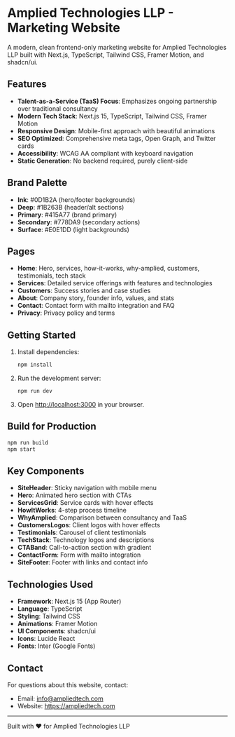 # Amplied Technologies LLP - Marketing Website

A modern, clean frontend-only marketing website for Amplied Technologies LLP built with Next.js, TypeScript, Tailwind CSS, Framer Motion, and shadcn/ui.

## Features

- **Talent-as-a-Service (TaaS) Focus**: Emphasizes ongoing partnership over traditional consultancy
- **Modern Tech Stack**: Next.js 15, TypeScript, Tailwind CSS, Framer Motion
- **Responsive Design**: Mobile-first approach with beautiful animations
- **SEO Optimized**: Comprehensive meta tags, Open Graph, and Twitter cards
- **Accessibility**: WCAG AA compliant with keyboard navigation
- **Static Generation**: No backend required, purely client-side

## Brand Palette

- **Ink**: #0D1B2A (hero/footer backgrounds)
- **Deep**: #1B263B (header/alt sections)
- **Primary**: #415A77 (brand primary)
- **Secondary**: #778DA9 (secondary actions)
- **Surface**: #E0E1DD (light backgrounds)

## Pages

- **Home**: Hero, services, how-it-works, why-amplied, customers, testimonials, tech stack
- **Services**: Detailed service offerings with features and technologies
- **Customers**: Success stories and case studies
- **About**: Company story, founder info, values, and stats
- **Contact**: Contact form with mailto integration and FAQ
- **Privacy**: Privacy policy and terms

## Getting Started

1. Install dependencies:
   ```bash
   npm install
   ```

2. Run the development server:
   ```bash
   npm run dev
   ```

3. Open [http://localhost:3000](http://localhost:3000) in your browser.

## Build for Production

```bash
npm run build
npm start
```

## Key Components

- **SiteHeader**: Sticky navigation with mobile menu
- **Hero**: Animated hero section with CTAs
- **ServicesGrid**: Service cards with hover effects
- **HowItWorks**: 4-step process timeline
- **WhyAmplied**: Comparison between consultancy and TaaS
- **CustomersLogos**: Client logos with hover effects
- **Testimonials**: Carousel of client testimonials
- **TechStack**: Technology logos and descriptions
- **CTABand**: Call-to-action section with gradient
- **ContactForm**: Form with mailto integration
- **SiteFooter**: Footer with links and contact info

## Technologies Used

- **Framework**: Next.js 15 (App Router)
- **Language**: TypeScript
- **Styling**: Tailwind CSS
- **Animations**: Framer Motion
- **UI Components**: shadcn/ui
- **Icons**: Lucide React
- **Fonts**: Inter (Google Fonts)

## Contact

For questions about this website, contact:
- Email: info@ampliedtech.com
- Website: https://ampliedtech.com

---

Built with ❤️ for Amplied Technologies LLP